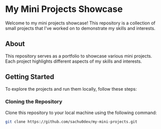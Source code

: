 # My Mini Projects Showcase

Welcome to my mini projects showcase! This repository is a collection of small projects that I've worked on to demonstrate my skills and interests.

## About

This repository serves as a portfolio to showcase various mini projects. Each project highlights different aspects of my skills and interests.

## Getting Started

To explore the projects and run them locally, follow these steps:

### Cloning the Repository

Clone this repository to your local machine using the following command:

```bash
git clone https://github.com/sachu0dev/my-mini-projects.git

